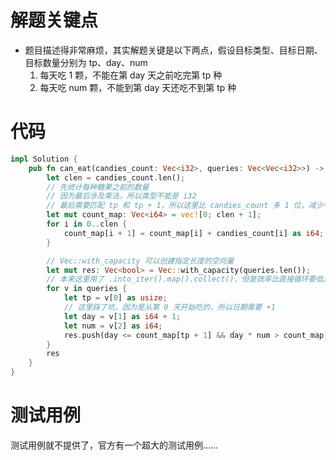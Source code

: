 # 解题关键点

- 题目描述得非常麻烦，其实解题关键是以下两点，假设目标类型、目标日期、目标数量分别为 tp、day、num
  1. 每天吃 1 颗，不能在第 day 天之前吃完第 tp 种
  2. 每天吃 num 颗，不能到第 day 天还吃不到第 tp 种

# 代码

```rust
impl Solution {
    pub fn can_eat(candies_count: Vec<i32>, queries: Vec<Vec<i32>>) -> Vec<bool> {
        let clen = candies_count.len();
        // 先统计每种糖果之前的数量
        // 因为最后涉及乘法，所以类型不能是 i32
        // 最后需要匹配 tp 和 tp + 1，所以这里比 candies_count 多 1 位，减少一个 if 判断
        let mut count_map: Vec<i64> = vec![0; clen + 1];
        for i in 0..clen {
            count_map[i + 1] = count_map[i] + candies_count[i] as i64;
        }

        // Vec::with_capacity 可以创建指定长度的空向量
        let mut res: Vec<bool> = Vec::with_capacity(queries.len());
        // 本来这里用了 .into_iter().map().collect()，但是效率比直接循环要低。
        for v in queries {
            let tp = v[0] as usize;
            // 这里踩了坑，因为是从第 0 天开始吃的，所以日期需要 +1
            let day = v[1] as i64 + 1;
            let num = v[2] as i64;
            res.push(day <= count_map[tp + 1] && day * num > count_map[tp]);
        }
        res
    }
}
```

# 测试用例

测试用例就不提供了，官方有一个超大的测试用例……
